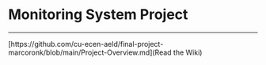 <h1>Monitoring System Project</h1>
<hr>
[https://github.com/cu-ecen-aeld/final-project-marcoronk/blob/main/Project-Overview.md](Read the Wiki)
